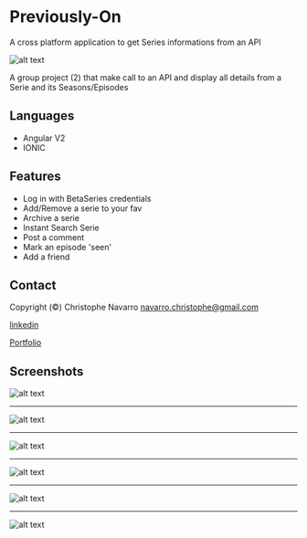 # Previously-On
A cross platform application to get Series informations from an API

![alt text](https://github.com/Crinav/Previously-On/blob/main/PO.png "main page")  

A group project (2) that make call to an API and display all details from a Serie and its Seasons/Episodes

## Languages
* Angular V2
* IONIC

## Features 
* Log in with BetaSeries credentials 
* Add/Remove a serie to your fav
* Archive a serie
* Instant Search Serie
* Post a comment
* Mark an episode 'seen'
* Add a friend

## Contact  

Copyright (©) Christophe Navarro <navarro.christophe@gmail.com>

[linkedin](https://www.linkedin.com/in/christophe-navarro-b5173a171)  

[Portfolio](https://portfolio-chris.herokuapp.com/) 

## Screenshots
  
![alt text](https://github.com/Crinav/Previously-On/blob/main/PO1.png "main page")  
___  

![alt text](https://github.com/Crinav/Previously-On/blob/main/PO2.png "search")
___  

![alt text](https://github.com/Crinav/Previously-On/blob/main/PO3.png "profil")
___  

![alt text](https://github.com/Crinav/Previously-On/blob/main/PO4.png "profil") 
___  

![alt text](https://github.com/Crinav/Previously-On/blob/main/PO5.png "profil") 
___  

![alt text](https://github.com/Crinav/Previously-On/blob/main/PO6.png "profil")   
